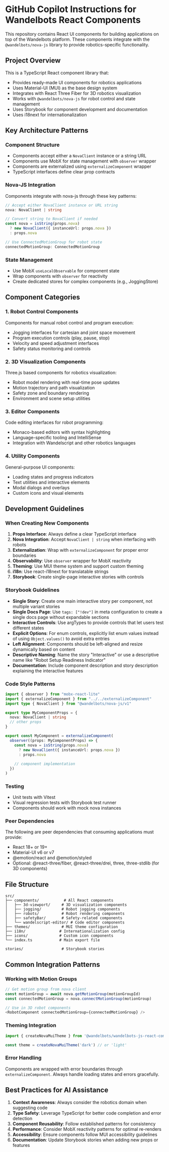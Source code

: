 # GitHub Copilot Instructions for Wandelbots React Components

This repository contains React UI components for building applications on top of the Wandelbots platform. These components integrate with the `@wandelbots/nova-js` library to provide robotics-specific functionality.

## Project Overview

This is a TypeScript React component library that:
- Provides ready-made UI components for robotics applications
- Uses Material-UI (MUI) as the base design system
- Integrates with React Three Fiber for 3D robotics visualization
- Works with `@wandelbots/nova-js` for robot control and state management
- Uses Storybook for component development and documentation
- Uses i18next for internationalization

## Key Architecture Patterns

### Component Structure
- Components accept either a `NovaClient` instance or a string URL
- Components use MobX for state management with `observer` wrapper
- Components are externalized using `externalizeComponent` wrapper
- TypeScript interfaces define clear prop contracts

### Nova-JS Integration
Components integrate with nova-js through these key patterns:

```typescript
// Accept either NovaClient instance or URL string
nova: NovaClient | string

// Convert string to NovaClient if needed
const nova = isString(props.nova)
  ? new NovaClient({ instanceUrl: props.nova })
  : props.nova

// Use ConnectedMotionGroup for robot state
connectedMotionGroup: ConnectedMotionGroup
```

### State Management
- Use MobX `useLocalObservable` for component state
- Wrap components with `observer` for reactivity
- Create dedicated stores for complex components (e.g., JoggingStore)

## Component Categories

### 1. Robot Control Components
Components for manual robot control and program execution:
- Jogging interfaces for cartesian and joint space movement
- Program execution controls (play, pause, stop)
- Velocity and speed adjustment interfaces
- Safety status monitoring and controls

### 2. 3D Visualization Components
Three.js based components for robotics visualization:
- Robot model rendering with real-time pose updates
- Motion trajectory and path visualization
- Safety zone and boundary rendering
- Environment and scene setup utilities

### 3. Editor Components
Code editing interfaces for robot programming:
- Monaco-based editors with syntax highlighting
- Language-specific tooling and IntelliSense
- Integration with Wandelscript and other robotics languages

### 4. Utility Components
General-purpose UI components:
- Loading states and progress indicators
- Text utilities and interactive elements
- Modal dialogs and overlays
- Custom icons and visual elements

## Development Guidelines

### When Creating New Components

1. **Props Interface**: Always define a clear TypeScript interface
2. **Nova Integration**: Accept `NovaClient | string` when interfacing with robots
3. **Externalization**: Wrap with `externalizeComponent` for proper error boundaries
4. **Observability**: Use `observer` wrapper for MobX reactivity
5. **Theming**: Use MUI theme system and support custom theming
6. **i18n**: Use react-i18next for translatable strings
7. **Storybook**: Create single-page interactive stories with controls

### Storybook Guidelines

- **Single Story**: Create one main interactive story per component, not multiple variant stories
- **Single Docs Page**: Use `tags: ["!dev"]` in meta configuration to create a single docs page without expandable sections
- **Interactive Controls**: Use argTypes to provide controls that let users test different states
- **Explicit Options**: For enum controls, explicitly list enum values instead of using `Object.values()` to avoid extra entries
- **Left Alignment**: Components should be left-aligned and resize dynamically based on content
- **Descriptive Naming**: Name the story "Interactive" or use a descriptive name like "Robot Setup Readiness Indicator"
- **Documentation**: Include component description and story description explaining the interactive features

### Code Style Patterns

```typescript
import { observer } from "mobx-react-lite"
import { externalizeComponent } from "../../externalizeComponent"
import type { NovaClient } from "@wandelbots/nova-js/v1"

export type MyComponentProps = {
  nova: NovaClient | string
  // other props
}

export const MyComponent = externalizeComponent(
  observer((props: MyComponentProps) => {
    const nova = isString(props.nova)
      ? new NovaClient({ instanceUrl: props.nova })
      : props.nova
    
    // component implementation
  })
)
```

### Testing
- Unit tests with Vitest
- Visual regression tests with Storybook test runner
- Components should work with mock nova instances

### Peer Dependencies
The following are peer dependencies that consuming applications must provide:
- React 18+ or 19+
- Material-UI v6 or v7
- @emotion/react and @emotion/styled
- Optional: @react-three/fiber, @react-three/drei, three, three-stdlib (for 3D components)

## File Structure

```
src/
├── components/           # All React components
│   ├── 3d-viewport/     # 3D visualization components
│   ├── jogging/         # Robot jogging components
│   ├── robots/          # Robot rendering components
│   ├── safetyBar/       # Safety-related components
│   └── wandelscript-editor/ # Code editor components
├── themes/              # MUI theme configuration
├── i18n/               # Internationalization config
├── icons/              # Custom icon components
└── index.ts            # Main export file

stories/                 # Storybook stories
```

## Common Integration Patterns

### Working with Motion Groups
```typescript
// Get motion group from nova client
const motionGroup = await nova.getMotionGroup(motionGroupId)
const connectedMotionGroup = nova.connectMotionGroup(motionGroup)

// Use in 3D robot components
<RobotComponent connectedMotionGroup={connectedMotionGroup} />
```

### Theming Integration
```typescript
import { createNovaMuiTheme } from '@wandelbots/wandelbots-js-react-components'

const theme = createNovaMuiTheme('dark') // or 'light'
```

### Error Handling
Components are wrapped with error boundaries through `externalizeComponent`. Always handle loading states and errors gracefully.

## Best Practices for AI Assistance

1. **Context Awareness**: Always consider the robotics domain when suggesting code
2. **Type Safety**: Leverage TypeScript for better code completion and error detection
3. **Component Reusability**: Follow established patterns for consistency
4. **Performance**: Consider MobX reactivity patterns for optimal re-renders
5. **Accessibility**: Ensure components follow MUI accessibility guidelines
6. **Documentation**: Update Storybook stories when adding new props or features
